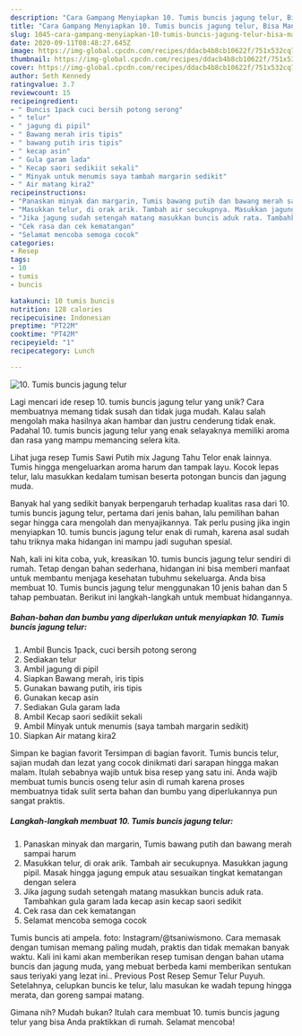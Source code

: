 ```yaml
---
description: "Cara Gampang Menyiapkan 10. Tumis buncis jagung telur, Bisa Manjain Lidah"
title: "Cara Gampang Menyiapkan 10. Tumis buncis jagung telur, Bisa Manjain Lidah"
slug: 1045-cara-gampang-menyiapkan-10-tumis-buncis-jagung-telur-bisa-manjain-lidah
date: 2020-09-11T08:48:27.645Z
image: https://img-global.cpcdn.com/recipes/ddacb4b8cb10622f/751x532cq70/10-tumis-buncis-jagung-telur-foto-resep-utama.jpg
thumbnail: https://img-global.cpcdn.com/recipes/ddacb4b8cb10622f/751x532cq70/10-tumis-buncis-jagung-telur-foto-resep-utama.jpg
cover: https://img-global.cpcdn.com/recipes/ddacb4b8cb10622f/751x532cq70/10-tumis-buncis-jagung-telur-foto-resep-utama.jpg
author: Seth Kennedy
ratingvalue: 3.7
reviewcount: 15
recipeingredient:
- " Buncis 1pack cuci bersih potong serong"
- " telur"
- " jagung di pipil"
- " Bawang merah iris tipis"
- " bawang putih iris tipis"
- " kecap asin"
- " Gula garam lada"
- " Kecap saori sedikiit sekali"
- " Minyak untuk menumis saya tambah margarin sedikit"
- " Air matang kira2"
recipeinstructions:
- "Panaskan minyak dan margarin, Tumis bawang putih dan bawang merah sampai harum"
- "Masukkan telur, di orak arik. Tambah air secukupnya. Masukkan jagung pipil. Masak hingga jagung empuk atau sesuaikan tingkat kematangan dengan selera"
- "Jika jagung sudah setengah matang masukkan buncis aduk rata. Tambahkan gula garam lada kecap asin kecap saori sedikit"
- "Cek rasa dan cek kematangan"
- "Selamat mencoba semoga cocok"
categories:
- Resep
tags:
- 10
- tumis
- buncis

katakunci: 10 tumis buncis 
nutrition: 128 calories
recipecuisine: Indonesian
preptime: "PT22M"
cooktime: "PT42M"
recipeyield: "1"
recipecategory: Lunch

---
```



![10. Tumis buncis jagung telur](https://img-global.cpcdn.com/recipes/ddacb4b8cb10622f/751x532cq70/10-tumis-buncis-jagung-telur-foto-resep-utama.jpg)

Lagi mencari ide resep 10. tumis buncis jagung telur yang unik? Cara membuatnya memang tidak susah dan tidak juga mudah. Kalau salah mengolah maka hasilnya akan hambar dan justru cenderung tidak enak. Padahal 10. tumis buncis jagung telur yang enak selayaknya memiliki aroma dan rasa yang mampu memancing selera kita.

Lihat juga resep Tumis Sawi Putih mix Jagung Tahu Telor enak lainnya. Tumis hingga mengeluarkan aroma harum dan tampak layu. Kocok lepas telur, lalu masukkan kedalam tumisan beserta potongan buncis dan jagung muda.

Banyak hal yang sedikit banyak berpengaruh terhadap kualitas rasa dari 10. tumis buncis jagung telur, pertama dari jenis bahan, lalu pemilihan bahan segar hingga cara mengolah dan menyajikannya. Tak perlu pusing jika ingin menyiapkan 10. tumis buncis jagung telur enak di rumah, karena asal sudah tahu triknya maka hidangan ini mampu jadi suguhan spesial.


Nah, kali ini kita coba, yuk, kreasikan 10. tumis buncis jagung telur sendiri di rumah. Tetap dengan bahan sederhana, hidangan ini bisa memberi manfaat untuk membantu menjaga kesehatan tubuhmu sekeluarga. Anda bisa membuat 10. Tumis buncis jagung telur menggunakan 10 jenis bahan dan 5 tahap pembuatan. Berikut ini langkah-langkah untuk membuat hidangannya.

<!--inarticleads1-->

##### Bahan-bahan dan bumbu yang diperlukan untuk menyiapkan 10. Tumis buncis jagung telur:

1. Ambil  Buncis 1pack, cuci bersih potong serong
1. Sediakan  telur
1. Ambil  jagung di pipil
1. Siapkan  Bawang merah, iris tipis
1. Gunakan  bawang putih, iris tipis
1. Gunakan  kecap asin
1. Sediakan  Gula garam lada
1. Ambil  Kecap saori sedikiit sekali
1. Ambil  Minyak untuk menumis (saya tambah margarin sedikit)
1. Siapkan  Air matang kira2


Simpan ke bagian favorit Tersimpan di bagian favorit. Tumis buncis telur, sajian mudah dan lezat yang cocok dinikmati dari sarapan hingga makan malam. Itulah sebabnya wajib untuk bisa resep yang satu ini. Anda wajib membuat tumis buncis oseng telur asin di rumah karena proses membuatnya tidak sulit serta bahan dan bumbu yang diperlukannya pun sangat praktis. 

<!--inarticleads2-->

##### Langkah-langkah membuat 10. Tumis buncis jagung telur:

1. Panaskan minyak dan margarin, Tumis bawang putih dan bawang merah sampai harum
1. Masukkan telur, di orak arik. Tambah air secukupnya. Masukkan jagung pipil. Masak hingga jagung empuk atau sesuaikan tingkat kematangan dengan selera
1. Jika jagung sudah setengah matang masukkan buncis aduk rata. Tambahkan gula garam lada kecap asin kecap saori sedikit
1. Cek rasa dan cek kematangan
1. Selamat mencoba semoga cocok


Tumis buncis ati ampela. foto: Instagram/@tsaniwismono. Cara memasak dengan tumisan memang paling mudah, praktis dan tidak memakan banyak waktu. Kali ini kami akan memberikan resep tumisan dengan bahan utama buncis dan jagung muda, yang mebuat berbeda kami memberikan sentukan saus teriyaki yang lezat ini.. Previous Post Resep Semur Telur Puyuh. Setelahnya, celupkan buncis ke telur, lalu masukan ke wadah tepung hingga merata, dan goreng sampai matang. 

Gimana nih? Mudah bukan? Itulah cara membuat 10. tumis buncis jagung telur yang bisa Anda praktikkan di rumah. Selamat mencoba!

